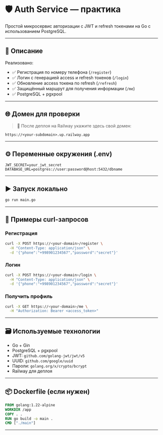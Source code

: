 
# 🛡 Auth Service — практика

Простой микросервис авторизации с JWT и refresh токенами на Go с использованием PostgreSQL.

---

## 🚀 Описание

Реализовано:

- ✅ Регистрация по номеру телефона (`/register`)
- ✅ Логин с генерацией access и refresh токенов (`/login`)
- ✅ Обновление access токена по refresh (`/refresh`)
- ✅ Защищённый маршрут для получения информации (`/me`)
- ✅ PostgreSQL + pgxpool

---

## 🌐 Домен для проверки

> 🔗 После деплоя на Railway укажите здесь свой домен:

```
https://<your-subdomain>.up.railway.app
```

---

## ⚙️ Переменные окружения (.env)

```env
JWT_SECRET=your_jwt_secret
DATABASE_URL=postgres://user:password@host:5432/dbname
```

---

## ▶️ Запуск локально

```bash
go run main.go
```

---

## 🧪 Примеры curl-запросов

### Регистрация

```bash
curl -X POST https://<your-domain>/register \
  -H "Content-Type: application/json" \
  -d '{"phone":"+998901234567","password":"secret"}'
```

### Логин

```bash
curl -X POST https://<your-domain>/login \
  -H "Content-Type: application/json" \
  -d '{"phone":"+998901234567","password":"secret"}'
```

### Получить профиль

```bash
curl -X GET https://<your-domain>/me \
  -H "Authorization: Bearer <access_token>"
```

---

## 🗃 Используемые технологии

- Go + Gin
- PostgreSQL + pgxpool
- JWT: `github.com/golang-jwt/jwt/v5`
- UUID: `github.com/google/uuid`
- Пароли: `golang.org/x/crypto/bcrypt`
- Railway для деплоя

---

## 📦 Dockerfile (если нужен)

```Dockerfile
FROM golang:1.22-alpine
WORKDIR /app
COPY . .
RUN go build -o main .
CMD ["./main"]
```

---
